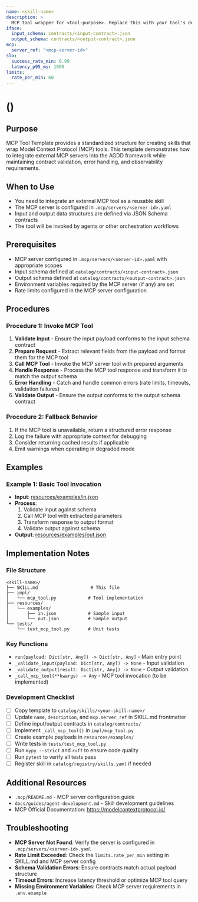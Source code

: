 ```yaml
---
name: <skill-name>
description: >
  MCP tool wrapper for <tool-purpose>. Replace this with your tool's description.
iface:
  input_schema: contracts/<input-contract>.json
  output_schema: contracts/<output-contract>.json
mcp:
  server_ref: "<mcp-server-id>"
slo:
  success_rate_min: 0.99
  latency_p95_ms: 1000
limits:
  rate_per_min: 60
---
```


# <Skill Display Name> (<skill-name>)

## Purpose
MCP Tool Template provides a standardized structure for creating skills that wrap Model Context Protocol (MCP) tools. This template demonstrates how to integrate external MCP servers into the AGDD framework while maintaining contract validation, error handling, and observability requirements.

## When to Use
- You need to integrate an external MCP tool as a reusable skill
- The MCP server is configured in `.mcp/servers/<server-id>.yaml`
- Input and output data structures are defined via JSON Schema contracts
- The tool will be invoked by agents or other orchestration workflows

## Prerequisites
- MCP server configured in `.mcp/servers/<server-id>.yaml` with appropriate scopes
- Input schema defined at `catalog/contracts/<input-contract>.json`
- Output schema defined at `catalog/contracts/<output-contract>.json`
- Environment variables required by the MCP server (if any) are set
- Rate limits configured in the MCP server configuration

## Procedures

### Procedure 1: Invoke MCP Tool
1. **Validate Input** - Ensure the input payload conforms to the input schema contract
2. **Prepare Request** - Extract relevant fields from the payload and format them for the MCP tool
3. **Call MCP Tool** - Invoke the MCP server tool with prepared arguments
4. **Handle Response** - Process the MCP tool response and transform it to match the output schema
5. **Error Handling** - Catch and handle common errors (rate limits, timeouts, validation failures)
6. **Validate Output** - Ensure the output conforms to the output schema contract

### Procedure 2: Fallback Behavior
1. If the MCP tool is unavailable, return a structured error response
2. Log the failure with appropriate context for debugging
3. Consider returning cached results if applicable
4. Emit warnings when operating in degraded mode

## Examples

### Example 1: Basic Tool Invocation
- **Input**: [resources/examples/in.json](resources/examples/in.json)
- **Process**:
  1. Validate input against schema
  2. Call MCP tool with extracted parameters
  3. Transform response to output format
  4. Validate output against schema
- **Output**: [resources/examples/out.json](resources/examples/out.json)

## Implementation Notes

### File Structure
```
<skill-name>/
├── SKILL.md                    # This file
├── impl/
│   └── mcp_tool.py            # Tool implementation
├── resources/
│   └── examples/
│       ├── in.json            # Sample input
│       └── out.json           # Sample output
└── tests/
    └── test_mcp_tool.py       # Unit tests
```

### Key Functions
- `run(payload: Dict[str, Any]) -> Dict[str, Any]` - Main entry point
- `_validate_input(payload: Dict[str, Any]) -> None` - Input validation
- `_validate_output(result: Dict[str, Any]) -> None` - Output validation
- `_call_mcp_tool(**kwargs) -> Any` - MCP tool invocation (to be implemented)

### Development Checklist
- [ ] Copy template to `catalog/skills/<your-skill-name>/`
- [ ] Update `name`, `description`, and `mcp.server_ref` in SKILL.md frontmatter
- [ ] Define input/output contracts in `catalog/contracts/`
- [ ] Implement `_call_mcp_tool()` in `impl/mcp_tool.py`
- [ ] Create example payloads in `resources/examples/`
- [ ] Write tests in `tests/test_mcp_tool.py`
- [ ] Run `mypy --strict` and `ruff` to ensure code quality
- [ ] Run `pytest` to verify all tests pass
- [ ] Register skill in `catalog/registry/skills.yaml` if needed

## Additional Resources
- `.mcp/README.md` - MCP server configuration guide
- `docs/guides/agent-development.md` - Skill development guidelines
- MCP Official Documentation: https://modelcontextprotocol.io/

## Troubleshooting
- **MCP Server Not Found**: Verify the server is configured in `.mcp/servers/<server-id>.yaml`
- **Rate Limit Exceeded**: Check the `limits.rate_per_min` setting in SKILL.md and MCP server config
- **Schema Validation Errors**: Ensure contracts match actual payload structure
- **Timeout Errors**: Increase latency threshold or optimize MCP tool query
- **Missing Environment Variables**: Check MCP server requirements in `.env.example`
